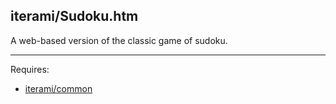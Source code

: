 iterami/Sudoku.htm
------------------

A web-based version of the classic game of sudoku.

---

Requires:
* [iterami/common](https://github.com/iterami/common)
